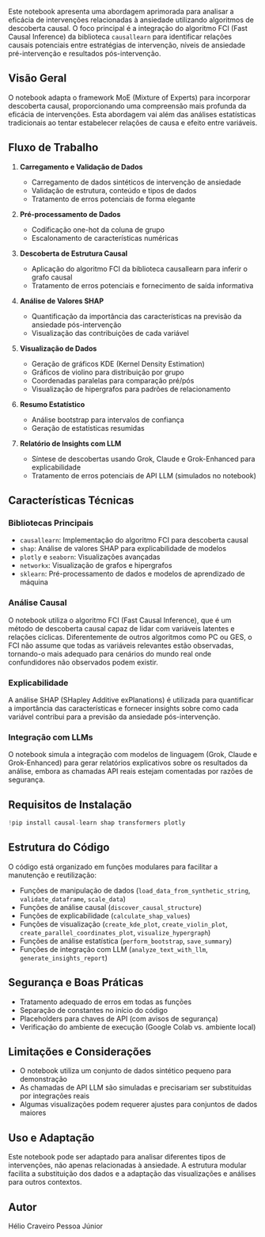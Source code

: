 Este notebook apresenta uma abordagem aprimorada para analisar a eficácia de intervenções relacionadas à ansiedade utilizando algoritmos de descoberta causal. O foco principal é a integração do algoritmo FCI (Fast Causal Inference) da biblioteca `causallearn` para identificar relações causais potenciais entre estratégias de intervenção, níveis de ansiedade pré-intervenção e resultados pós-intervenção.

## Visão Geral

O notebook adapta o framework MoE (Mixture of Experts) para incorporar descoberta causal, proporcionando uma compreensão mais profunda da eficácia de intervenções. Esta abordagem vai além das análises estatísticas tradicionais ao tentar estabelecer relações de causa e efeito entre variáveis.

## Fluxo de Trabalho

1. **Carregamento e Validação de Dados**
   - Carregamento de dados sintéticos de intervenção de ansiedade
   - Validação de estrutura, conteúdo e tipos de dados
   - Tratamento de erros potenciais de forma elegante

2. **Pré-processamento de Dados**
   - Codificação one-hot da coluna de grupo
   - Escalonamento de características numéricas

3. **Descoberta de Estrutura Causal**
   - Aplicação do algoritmo FCI da biblioteca causallearn para inferir o grafo causal
   - Tratamento de erros potenciais e fornecimento de saída informativa

4. **Análise de Valores SHAP**
   - Quantificação da importância das características na previsão da ansiedade pós-intervenção
   - Visualização das contribuições de cada variável

5. **Visualização de Dados**
   - Geração de gráficos KDE (Kernel Density Estimation)
   - Gráficos de violino para distribuição por grupo
   - Coordenadas paralelas para comparação pré/pós
   - Visualização de hipergrafos para padrões de relacionamento

6. **Resumo Estatístico**
   - Análise bootstrap para intervalos de confiança
   - Geração de estatísticas resumidas

7. **Relatório de Insights com LLM**
   - Síntese de descobertas usando Grok, Claude e Grok-Enhanced para explicabilidade
   - Tratamento de erros potenciais de API LLM (simulados no notebook)

## Características Técnicas

### Bibliotecas Principais
- `causallearn`: Implementação do algoritmo FCI para descoberta causal
- `shap`: Análise de valores SHAP para explicabilidade de modelos
- `plotly` e `seaborn`: Visualizações avançadas
- `networkx`: Visualização de grafos e hipergrafos
- `sklearn`: Pré-processamento de dados e modelos de aprendizado de máquina

### Análise Causal
O notebook utiliza o algoritmo FCI (Fast Causal Inference), que é um método de descoberta causal capaz de lidar com variáveis latentes e relações cíclicas. Diferentemente de outros algoritmos como PC ou GES, o FCI não assume que todas as variáveis relevantes estão observadas, tornando-o mais adequado para cenários do mundo real onde confundidores não observados podem existir.

### Explicabilidade
A análise SHAP (SHapley Additive exPlanations) é utilizada para quantificar a importância das características e fornecer insights sobre como cada variável contribui para a previsão da ansiedade pós-intervenção.

### Integração com LLMs
O notebook simula a integração com modelos de linguagem (Grok, Claude e Grok-Enhanced) para gerar relatórios explicativos sobre os resultados da análise, embora as chamadas API reais estejam comentadas por razões de segurança.

## Requisitos de Instalação

```python
!pip install causal-learn shap transformers plotly
```

## Estrutura do Código

O código está organizado em funções modulares para facilitar a manutenção e reutilização:

- Funções de manipulação de dados (`load_data_from_synthetic_string`, `validate_dataframe`, `scale_data`)
- Funções de análise causal (`discover_causal_structure`)
- Funções de explicabilidade (`calculate_shap_values`)
- Funções de visualização (`create_kde_plot`, `create_violin_plot`, `create_parallel_coordinates_plot`, `visualize_hypergraph`)
- Funções de análise estatística (`perform_bootstrap`, `save_summary`)
- Funções de integração com LLM (`analyze_text_with_llm`, `generate_insights_report`)

## Segurança e Boas Práticas

- Tratamento adequado de erros em todas as funções
- Separação de constantes no início do código
- Placeholders para chaves de API (com avisos de segurança)
- Verificação do ambiente de execução (Google Colab vs. ambiente local)

## Limitações e Considerações

- O notebook utiliza um conjunto de dados sintético pequeno para demonstração
- As chamadas de API LLM são simuladas e precisariam ser substituídas por integrações reais
- Algumas visualizações podem requerer ajustes para conjuntos de dados maiores

## Uso e Adaptação

Este notebook pode ser adaptado para analisar diferentes tipos de intervenções, não apenas relacionadas à ansiedade. A estrutura modular facilita a substituição dos dados e a adaptação das visualizações e análises para outros contextos.

## Autor

Hélio Craveiro Pessoa Júnior

